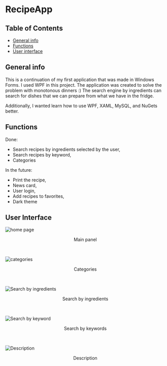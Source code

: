 # RecipeApp
## Table of Contents
* [General info](#general-info)
* [Functions](#functions)
* [User interface](#user-interface)

## General info
This is a continuation of my first application that was made in Windows Forms. I used WPF in this project.
The application was created to solve the problem with monotonous dinners :) 
The search engine by ingredients can search for dishes that we can prepare from what we have in the fridge.

Additionally, I wanted learn how to use WPF, XAML, MySQL, and NuGets better.

## Functions
Done:
+ Search recipes by ingredients selected by the user, 
+ Search recipes by keyword,
+ Categories 

In the future:
- Print the recipe,
- News card,
- User login,
- Add recipes to favorites,
- Dark theme

## User Interface


![home page](https://github.com/RadoslawJasinski/RecipeApp/blob/master/Github%20images/main.png)
<p align="center">Main panel</p>&nbsp;

![categories](https://github.com/RadoslawJasinski/RecipeApp/blob/master/Github%20images/categories.png)
<p align="center">Categories</p>&nbsp;

![Search by ingredients](https://github.com/RadoslawJasinski/RecipeApp/blob/master/Github%20images/search.png)
<p align="center">Search by ingredients</p>&nbsp;

![Search by keyword](https://github.com/RadoslawJasinski/RecipeApp/blob/master/Github%20images/search1.png)
<p align="center">Search by keywords</p>&nbsp;

![Description](https://github.com/RadoslawJasinski/RecipeApp/blob/master/Github%20images/desc.png)
<p align="center">Description</p>
